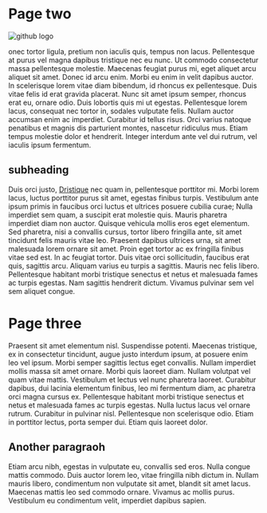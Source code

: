 # Page two

![github logo](folder/img/github-octocat.png)

onec tortor ligula, pretium non iaculis quis, tempus non lacus. Pellentesque at purus vel magna dapibus tristique nec eu nunc. Ut commodo consectetur massa pellentesque molestie. Maecenas feugiat purus mi, eget aliquet arcu aliquet sit amet. Donec id arcu enim. Morbi eu enim in velit dapibus auctor. In scelerisque lorem vitae diam bibendum, id rhoncus ex pellentesque. Duis vitae felis id erat gravida placerat. Nunc sit amet ipsum semper, rhoncus erat eu, ornare odio. Duis lobortis quis mi ut egestas. Pellentesque lorem lacus, consequat nec tortor in, sodales vulputate felis. Nullam auctor accumsan enim ac imperdiet. Curabitur id tellus risus. Orci varius natoque penatibus et magnis dis parturient montes, nascetur ridiculus mus. Etiam tempus molestie dolor et hendrerit. Integer interdum ante vel dui rutrum, vel iaculis ipsum fermentum.

## subheading 

Duis orci justo, [Dristique](https://www.google.nl) nec quam in, pellentesque porttitor mi. Morbi lorem lacus, luctus porttitor purus sit amet, egestas finibus turpis. Vestibulum ante ipsum primis in faucibus orci luctus et ultrices posuere cubilia curae; Nulla imperdiet sem quam, a suscipit erat molestie quis. Mauris pharetra imperdiet diam non auctor. Quisque vehicula mollis eros eget elementum. Sed pharetra, nisi a convallis cursus, tortor libero fringilla ante, sit amet tincidunt felis mauris vitae leo. Praesent dapibus ultrices urna, sit amet malesuada lorem ornare sit amet. Proin eget tortor ac ex fringilla finibus vitae sed est. In ac feugiat tortor. Duis vitae orci sollicitudin, faucibus erat quis, sagittis arcu. Aliquam varius eu turpis a sagittis. Mauris nec felis libero. Pellentesque habitant morbi tristique senectus et netus et malesuada fames ac turpis egestas. Nam sagittis hendrerit dictum. Vivamus pulvinar sem vel sem aliquet congue.

# Page three

Praesent sit amet elementum nisl. Suspendisse potenti. Maecenas tristique, ex in consectetur tincidunt, augue justo interdum ipsum, at posuere enim leo vel ipsum. Morbi semper sagittis lectus eget convallis. Nullam imperdiet mollis massa sit amet ornare. Morbi quis laoreet diam. Nullam volutpat vel quam vitae mattis. Vestibulum et lectus vel nunc pharetra laoreet. Curabitur dapibus, dui lacinia elementum finibus, leo mi fermentum diam, ac pharetra orci magna cursus ex. Pellentesque habitant morbi tristique senectus et netus et malesuada fames ac turpis egestas. Nulla luctus lacus vel ornare rutrum. Curabitur in pulvinar nisl. Pellentesque non scelerisque odio. Etiam in porttitor lectus, porta semper dui. Etiam quis laoreet dolor.

## Another paragraoh

Etiam arcu nibh, egestas in vulputate eu, convallis sed eros. Nulla congue mattis commodo. Duis auctor lorem leo, vitae fringilla nibh dictum in. Nullam mauris libero, condimentum non vulputate sit amet, blandit sit amet lacus. Maecenas mattis leo sed commodo ornare. Vivamus ac mollis purus. Vestibulum eu condimentum velit, imperdiet dapibus sapien.
